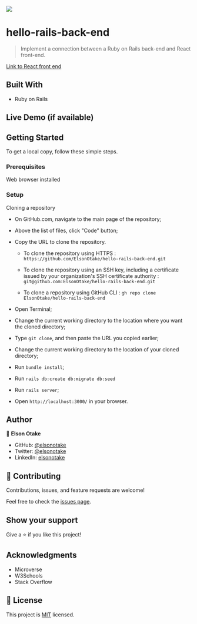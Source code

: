 ![](https://img.shields.io/badge/Microverse-blueviolet)

# hello-rails-back-end

> Implement a connection between a Ruby on Rails back-end and React front-end.

[Link to React front end](https://github.com/ElsonOtake/hello-react-front-end)


## Built With

- Ruby on Rails


## Live Demo (if available)


## Getting Started

To get a local copy, follow these simple steps.

### Prerequisites

Web browser installed

### Setup

Cloning a repository

- On GitHub.com, navigate to the main page of the repository;

- Above the list of files, click "Code" button;

- Copy the URL to clone the repository. 

  - To clone the repository using HTTPS : `https://github.com/ElsonOtake/hello-rails-back-end.git`

  - To clone the repository using an SSH key, including a certificate issued by your organization's SSH certificate authority : `git@github.com:ElsonOtake/hello-rails-back-end.git`

  - To clone a repository using GitHub CLI : `gh repo clone ElsonOtake/hello-rails-back-end`

- Open Terminal;

- Change the current working directory to the location where you want the cloned directory;

- Type `git clone`, and then paste the URL you copied earlier;

- Change the current working directory to the location of your cloned directory;

- Run `bundle install`;

- Run `rails db:create db:migrate db:seed`

- Run `rails server`;

- Open `http://localhost:3000/` in your browser.


## Author

👤 **Elson Otake**

- GitHub: [@elsonotake](https://github.com/elsonotake)
- Twitter: [@elsonotake](https://twitter.com/elsonotake)
- LinkedIn: [elsonotake](https://linkedin.com/in/elsonotake)


## 🤝 Contributing

Contributions, issues, and feature requests are welcome!

Feel free to check the [issues page](../../issues/).


## Show your support

Give a ⭐️ if you like this project!


## Acknowledgments

- Microverse
- W3Schools
- Stack Overflow


## 📝 License

This project is [MIT](./MIT.md) licensed.
